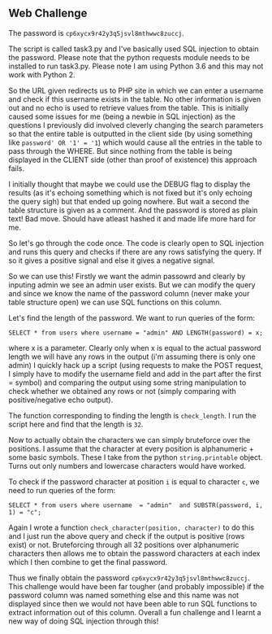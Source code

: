 ## Web Challenge

The password is `cp6xycx9r42y3q5jsvl8mthwwc8zuccj`.

The script is called task3.py and I've basically used SQL injection to obtain the password. Please note that the python requests module needs to be installed to run task3.py. Please note I am using Python 3.6 and this may not work with Python 2.

So the URL given redirects us to PHP site in which we can enter a username and check if this username exists in the table. No other information is given out and no echo is used to retrieve values from the table. This is initially caused some issues for me (being a newbie in SQL injection) as the questions I previously did involved cleverly changing the search parameters so that the entire table is outputted in the client side (by using something like `password' OR '1' = '1`) which would cause all the entries in the table to pass through the WHERE. But since nothing from the table is being displayed in the CLIENT side (other than proof of existence) this approach fails.

I initially thought that maybe we could use the DEBUG flag to display the results (as it's echoing something which is not fixed but it's only echoing the query sigh) but that ended up going nowhere. But wait a second the table structure is given as a comment. And the password is stored as plain text! Bad move. Should have atleast hashed it and made life more hard for me.

So let's go through the code once. The code is clearly open to SQL injection and runs this query and checks if there are any rows satisfying the query. If so it gives a positive signal and else it gives a negative signal.

So we can use this! Firstly we want the admin passowrd and clearly by inputing admin we see an admin user exists. But we can modify the query and since we know the name of the password column (never make your table structure open) we can use SQL functions on this column.

Let's find the length of the password. We want to run queries of the form:

```
SELECT * from users where username = "admin" AND LENGTH(password) = x;
```

where x is a parameter. Clearly only when x is equal to the actual password length we will have any rows in the output (i'm assuming there is only one admin) I quickly hack up a script (using requests to make the POST request, I simply have to modify the username field and add in the part after the first = symbol) and comparing the output using some string manipulation to check whether we obtained any rows or not (simply comparing with positive/negative echo output).

The function corresponding to finding the length is `check_length`. I run the script here and find that the length is `32`.

Now to actually obtain the characters we can simply bruteforce over the positions. I assume that the character at every position is alphanumeric  + some basic symbols. These I take from the python `string.printable` object. Turns out only numbers and lowercase characters would have worked.

To check if the password character at position `i` is equal to character `c`, we need to run queries of the form:

```
SELECT * from users where username  = "admin"  and SUBSTR(password, i, 1) = "c";
```

Again I wrote a function `check_character(position, character)` to do this and I just run the above query and check if the output is positive (rows exist) or not. Bruteforcing through all 32 positions over alphanumeric characters then allows me to obtain the password characters at each index which I then combine to get the final password.

Thus we finally obtain the password `cp6xycx9r42y3q5jsvl8mthwwc8zuccj`. This challenge would have been far tougher (and probably impossible) if the password column was named something else and this name was not displayed since then we would not have been able to run SQL functions to extract information out of this column. Overall a fun challenge and I learnt a new way of doing SQL injection through this!

